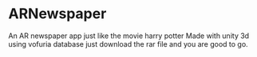 # ARNewspaper
An AR newspaper app just like the movie harry potter
Made with unity 3d using vofuria database
just download the rar file and you are good to go.
